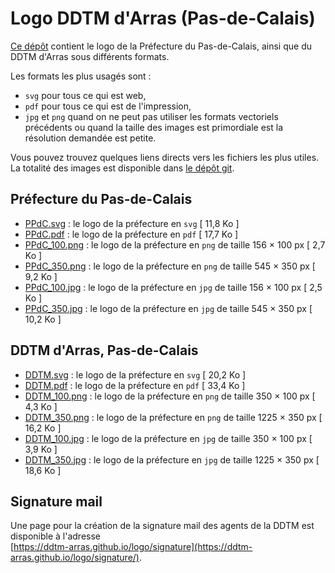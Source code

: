 # Logo DDTM d'Arras (Pas-de-Calais)

[Ce dépôt](https://github.com/ddtm-arras/logo) contient le logo de la Préfecture du Pas-de-Calais, ainsi que du DDTM d'Arras sous différents formats.

Les formats les plus usagés sont :

- `svg` pour tous ce qui est web,
- `pdf` pour tous ce qui est de l'impression,
- `jpg` et `png` quand on ne peut pas utiliser les formats vectoriels précédents ou quand la taille des images est primordiale est la résolution demandée est petite.

Vous pouvez trouvez quelques liens directs vers les fichiers les plus utiles. La totalité des images est disponible dans [le dépôt git](https://github.com/ddtm-arras/logo/tree/main/images).

## Préfecture du Pas-de-Calais

- [PPdC.svg](https://ddtm-arras.github.io/logo/images/PPdC.svg) : le logo de la préfecture en `svg` [ 11,8 Ko ]
- [PPdC.pdf](https://ddtm-arras.github.io/logo/images/PPdC.pdf) : le logo de la préfecture en `pdf` [ 17,7 Ko ]
- [PPdC_100.png](https://ddtm-arras.github.io/logo/images/PPdC_100.png) : le logo de la préfecture en `png` de taille 156 × 100 px [ 2,7 Ko ]
- [PPdC_350.png](https://ddtm-arras.github.io/logo/images/PPdC_350.png) : le logo de la préfecture en `png` de taille 545 × 350 px [ 9,2 Ko ]
- [PPdC_100.jpg](https://ddtm-arras.github.io/logo/images/PPdC_100.jpg) : le logo de la préfecture en `jpg` de taille 156 × 100 px [ 2,5 Ko ]
- [PPdC_350.jpg](https://ddtm-arras.github.io/logo/images/PPdC_350.jpg) : le logo de la préfecture en `jpg` de taille 545 × 350 px [ 10,2 Ko ]

## DDTM d'Arras, Pas-de-Calais

- [DDTM.svg](https://ddtm-arras.github.io/logo/images/DDTM.svg) : le logo de la préfecture en `svg` [ 20,2 Ko ]
- [DDTM.pdf](https://ddtm-arras.github.io/logo/images/DDTM.pdf) : le logo de la préfecture en `pdf` [ 33,4 Ko ]
- [DDTM_100.png](https://ddtm-arras.github.io/logo/images/DDTM_100.png) : le logo de la préfecture en `png` de taille 350 × 100 px [ 4,3 Ko ]
- [DDTM_350.png](https://ddtm-arras.github.io/logo/images/DDTM_350.png) : le logo de la préfecture en `png` de taille 1225 × 350 px [ 16,2 Ko ]
- [DDTM_100.jpg](https://ddtm-arras.github.io/logo/images/DDTM_100.jpg) : le logo de la préfecture en `jpg` de taille 350 × 100 px [ 3,9 Ko ]
- [DDTM_350.jpg](https://ddtm-arras.github.io/logo/images/DDTM_350.jpg) : le logo de la préfecture en `jpg` de taille 1225 × 350 px [ 18,6 Ko ]

## Signature mail

Une page pour la création de la signature mail des agents de la DDTM est disponible à l'adresse<br>
[https://ddtm-arras.github.io/logo/signature](https://ddtm-arras.github.io/logo/signature/).
